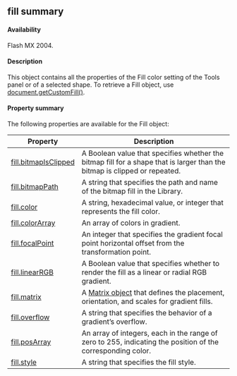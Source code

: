 ## fill summary

#### Availability

Flash MX 2004.

#### Description

This object contains all the properties of the Fill color setting of the Tools panel or of a selected shape. To retrieve a Fill object, use [document.getCustomFill()](../Document_object/docume74.md).

#### Property summary

The following properties are available for the Fill object:

| **Property**                                                            | **Description**                                                                                                           |
|-------------------------------------------------------------------------|---------------------------------------------------------------------------------------------------------------------------|
| [fill.bitmapIsClipped](../Fill_object/fill.md) | A Boolean value that specifies whether the bitmap fill for a shape that is larger than the bitmap is clipped or repeated. |
| [fill.bitmapPath](../Fill_object/fill1.md)                                        | A string that specifies the path and name of the bitmap fill in the Library.                                              |
| [fill.color](../Fill_object/fill2.md)                                             | A string, hexadecimal value, or integer that represents the fill color.                                                   |
| [fill.colorArray](../Fill_object/fill3.md)                                        | An array of colors in gradient.                                                                                           |
| [fill.focalPoint](../Fill_object/fill4.md)                                        | An integer that specifies the gradient focal point horizontal offset from the transformation point.                       |
| [fill.linearRGB](../Fill_object/fill5.md)                                         | A Boolean value that specifies whether to render the fill as a linear or radial RGB gradient.                             |
| [fill.matrix](../Fill_object/fill6.md)                                            | A [Matrix object](../Matrix_object/matrix_summary.md) that defines the placement, orientation, and scales for gradient fills.                  |
| [fill.overflow](../Fill_object/fill7.md)                                          | A string that specifies the behavior of a gradient’s overflow.                                                            |
| [fill.posArray](../Fill_object/fill8.md)                                          | An array of integers, each in the range of zero to 255, indicating the position of the corresponding color.               |
| [fill.style](../Fill_object/fill9.md)                                             | A string that specifies the fill style.                                                                                   |

<span id="fill.bitmapIsClipped" class="anchor"></span>

